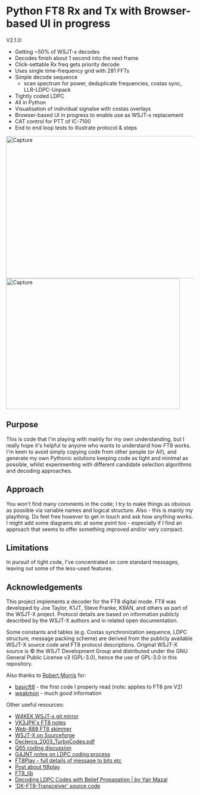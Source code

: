 # Python FT8 Rx and Tx with Browser-based UI in progress
V2.1.0:
* Getting ~50% of WSJT-x decodes
* Decodes finish about 1 second into the next frame
* Click-settable Rx freq gets priority decode
* Uses single time-frequency grid with 281 FFTs
* Simple decode sequence
    - scan spectrum for power, deduplicate frequencies, costas sync, LLR-LDPC-Unpack
* Tightly coded LDPC
* All in Python
* Visualisation of individual signalse with costas overlays
* Browser-based UI in progress to enable use as WSJT-x replacement
* CAT control for PTT of IC-7100
* End to end loop tests to illustrate protocol & steps

<img width="981" height="382" alt="Capture" src="https://github.com/user-attachments/assets/8eb7c645-ab75-4e4f-8ce9-1dae6045e6ba" />
<img width="466" height="351" alt="Capture" src="https://github.com/user-attachments/assets/257e5a86-420b-4b82-aee0-ff360b93e3d4" />

## Purpose
This is code that I'm playing with mainly for my own understanding, but I really hope it's helpful to anyone who wants to 
understand how FT8 works. I'm keen to avoid simply copying code from other people (or AI!), and generate my own Pythonic
solutions keeping code as tight and minimal as possible, whilst experimenting with different candidate selection algorithms
and decoding approaches.

## Approach
You won't find many comments in the code; I try to make things as obvious as possible via variable names and logical structure.
Also - this is mainly my plaything. Do feel free however to get in touch and ask how anything works. I might add some diagrams
etc at some point too - especially if I find an approach that seems to offer something improved and/or very compact.

## Limitations
In pursuit of tight code, I've concentrated on core standard messages, leaving out some of the less-used features.

## Acknowledgements
This project implements a decoder for the FT8 digital mode.
FT8 was developed by Joe Taylor, K1JT, Steve Franke, K9AN, and others as part of the WSJT-X project.
Protocol details are based on information publicly described by the WSJT-X authors and in related open documentation.

Some constants and tables (e.g. Costas synchronization sequence, LDPC structure, message packing scheme) are derived from 
the publicly available WSJT-X source code and FT8 protocol descriptions. Original WSJT-X source is © the WSJT Development Group 
and distributed under the GNU General Public License v3 (GPL-3.0), hence the use of GPL-3.0 in this repository.

Also thanks to [Robert Morris](https://github.com/rtmrtmrtmrtm) for: 
 - [basicft8](https://github.com/rtmrtmrtmrtm/basicft8) - the first code I properly read (note: applies to FT8 pre V2)
 - [weakmon](https://github.com/rtmrtmrtmrtm/weakmon/) - much good information

Other useful resources:
 - [W4KEK WSJT-x git mirror](https://www.repo.radio/w4kek/WSJT-X)
 - [VK3JPK's FT8 notes](https://github.com/vk3jpk/ft8-notes)
 - [Web-888 FT8 skimmer](https://www.rx-888.com/web/design/digi.html)
 - [WSJT-X on Sourceforge](https://sourceforge.net/p/wsjt/wsjtx/ci/master/tree/")
 - [Declercq_2003_TurboCodes.pdf](https://perso.etis-lab.fr/declercq/PDF/ConferencePapers/Declercq_2003_TurboCodes.pdf)
 - [Q65 coding discussion](https://groups.io/g/wsjtgroup/topic/q65_q65_coding/98823709#)
 - [G4JNT notes on LDPC coding process](http://www.g4jnt.com/WSJT-X_LdpcModesCodingProcess.pdf)
 - [FT8Play - full details of message to bits etc](https://pengowray.github.io/ft8play/)
 - [Post about ft8play](https://groups.io/g/FT8-Digital-Mode/topic/i_made_a_thing_ft8play/107846361)
 - [FT8_lib](https://github.com/kgoba/ft8_lib)
 - [Decoding LDPC Codes with Belief Propagation | by Yair Mazal](https://yair-mz.medium.com/decoding-ldpc-codes-with-belief-propagation-43c859f4276d)
 - ['DX-FT8-Transceiver' source code](https://github.com/chillmf/DX-FT8-Transceiver-Source-Code_V2)
